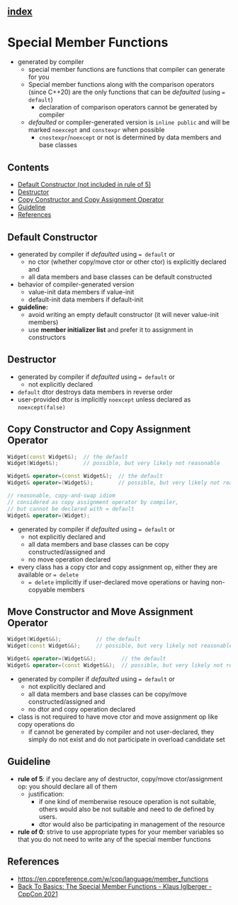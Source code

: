 ## [index](../README.md)

# Special Member Functions

- generated by compiler
    - special member functions are functions that compiler can generate for you
    - Special member functions along with the comparison operators (since C++20) are the only functions that can be _defaulted_ (using `= default`)
        - declaration of comparison operators cannot be generated by compiler
    - _defaulted_ or compiler-generated version is `inline public` and will be marked `noexcept` and `constexpr` when possible
        - `cnostexpr`/`noexcept` or not is determined by data members and base classes

## Contents

- [Default Constructor (not included in rule of 5)](#default-constructor)
- [Destructor](#destructor)
- [Copy Constructor and Copy Assignment Operator](#copy-constructor-and-copy-assignment-operator)
- [Guideline](#guideline)
- [References](#references)


## Default Constructor

- generated by compiler if _defaulted_ using `= default` or
    - no ctor (whether copy/move ctor or other ctor) is explicitly declared and
    - all data members and base classes can be default constructed
- behavior of compiler-generated version
    - value-init data members if value-init
    - default-init data members if default-init
- __guideline:__
    - avoid writing an empty default constructor (it will never value-init members)
    - use __member initializer list__ and prefer it to assignment in constructors

## Destructor

- generated by compiler if _defaulted_ using `= default` or
    - not explicitly declared
- `default` dtor destroys data members in reverse order
- user-provided dtor is implicitly `noexcept` unless declared as `noexcept(false)`

## Copy Constructor and Copy Assignment Operator

```cpp
Widget(const Widget&);  // the default
Widget(Widget&);        // possible, but very likely not reasonable

Widget& operator=(const Widget&);  // the default
Widget& operator=(Widget&);        // possible, but very likely not reasonable

// reasonable, copy-and-swap idiom
// considered as copy assignment operator by compiler,
// but cannot be declared with = default
Widget& operator=(Widget);         
```
- generated by compiler if _defaulted_ using `= default` or
    - not explicitly declared and
    - all data members and base classes can be copy constructed/assigned and
    - no move operation declared
- every class has a copy ctor and copy assignment op, either they are available or `= delete`
    - `= delete` implicitly if user-declared move operations or having non-copyable members

## Move Constructor and Move Assignment Operator

```cpp
Widget(Widget&&);           // the default
Widget(const Widget&&);     // possible, but very likely not reasonable

Widget& operator=(Widget&&);        // the default
Widget& operator=(const Widget&&);  // possible, but very likely not reasonable
```
- generated by compiler if _defaulted_ using `= default` or
    - not explicitly declared and
    - all data members and base classes can be copy/move constructed/assigned and
    - no dtor and copy operation declared
- class is not required to have move ctor and move assignment op like copy operations do
    - if cannot be generated by compiler and not user-declared, they simply do not exist and do not participate in overload candidate set

## Guideline

- __rule of 5__: if you declare any of destructor, copy/move ctor/assignment op: you should declare all of them
    - justification:
        - if one kind of memberwise resouce operation is not suitable, others would also be not suitable and need to de defined by users.
        - dtor would also be participating in management of the resource
- __rule of 0__: strive to use appropriate types for your member variables so that you do not need to write any of the special member functions

## References

- https://en.cppreference.com/w/cpp/language/member_functions
- [Back To Basics: The Special Member Functions - Klaus Iglberger - CppCon 2021](https://www.youtube.com/watch?v=9BM5LAvNtus)